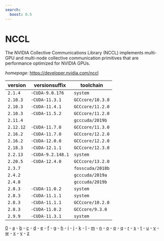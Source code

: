 ```yaml
---
search:
  boost: 0.5
---
```

# NCCL

The NVIDIA Collective Communications Library (NCCL) implements multi-GPU and multi-node collective communication primitives that are performance optimized for NVIDIA GPUs.

*homepage*: <https://developer.nvidia.com/nccl>

version | versionsuffix | toolchain
--------|---------------|----------
``2.1.4`` | ``-CUDA-9.0.176`` | ``system``
``2.10.3`` | ``-CUDA-11.3.1`` | ``GCCcore/10.3.0``
``2.10.3`` | ``-CUDA-11.4.1`` | ``GCCcore/11.2.0``
``2.10.3`` | ``-CUDA-11.5.2`` | ``GCCcore/11.2.0``
``2.11.4`` |  | ``gcccuda/2019b``
``2.12.12`` | ``-CUDA-11.7.0`` | ``GCCcore/11.3.0``
``2.16.2`` | ``-CUDA-11.7.0`` | ``GCCcore/12.2.0``
``2.16.2`` | ``-CUDA-12.0.0`` | ``GCCcore/12.2.0``
``2.18.3`` | ``-CUDA-12.1.1`` | ``GCCcore/12.3.0``
``2.2.13`` | ``-CUDA-9.2.148.1`` | ``system``
``2.20.5`` | ``-CUDA-12.4.0`` | ``GCCcore/13.2.0``
``2.3.7`` |  | ``fosscuda/2018b``
``2.4.2`` |  | ``gcccuda/2019a``
``2.4.8`` |  | ``gcccuda/2019b``
``2.8.3`` | ``-CUDA-11.0.2`` | ``system``
``2.8.3`` | ``-CUDA-11.1.1`` | ``system``
``2.8.3`` | ``-CUDA-11.1.1`` | ``GCCcore/10.2.0``
``2.8.3`` | ``-CUDA-11.0.2`` | ``GCCcore/9.3.0``
``2.9.9`` | ``-CUDA-11.3.1`` | ``system``

[0](../0/index.md) - [a](../a/index.md) - [b](../b/index.md) - [c](../c/index.md) - [d](../d/index.md) - [e](../e/index.md) - [f](../f/index.md) - [g](../g/index.md) - [h](../h/index.md) - [i](../i/index.md) - [j](../j/index.md) - [k](../k/index.md) - [l](../l/index.md) - [m](../m/index.md) - [n](../n/index.md) - [o](../o/index.md) - [p](../p/index.md) - [q](../q/index.md) - [r](../r/index.md) - [s](../s/index.md) - [t](../t/index.md) - [u](../u/index.md) - [v](../v/index.md) - [w](../w/index.md) - [x](../x/index.md) - [y](../y/index.md) - [z](../z/index.md)

